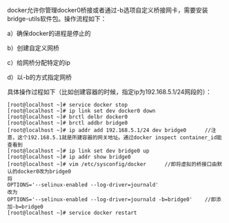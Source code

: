 

docker允许你管理docker0桥接或者通过-b选项自定义桥接网卡，需要安装bridge-utils软件包。操作流程如下：

a）确保docker的进程是停止的

b）创建自定义网桥

c）给网桥分配特定的ip

d）以-b的方式指定网桥

具体操作过程如下（比如创建容器的时候，指定ip为192.168.5.1/24网段的）：

```
[root@localhost ~]# service docker stop
[root@localhost ~]# ip link set dev docker0 down
[root@localhost ~]# brctl delbr docker0
[root@localhost ~]# brctl addbr bridge0
[root@localhost ~]# ip addr add 192.168.5.1/24 dev bridge0      //注意，这个192.168.5.1就是所建容器的网关地址。通过docker inspect container_id能查看到
[root@localhost ~]# ip link set dev bridge0 up
[root@localhost ~]# ip addr show bridge0
[root@localhost ~]# vim /etc/sysconfig/docker      //即将虚拟的桥接口由默认的docker0改为bridge0
将
OPTIONS='--selinux-enabled --log-driver=journald'
改为
OPTIONS='--selinux-enabled --log-driver=journald -b=bridge0'    //即添加-b=bridge0
[root@localhost ~]# service docker restart
```
